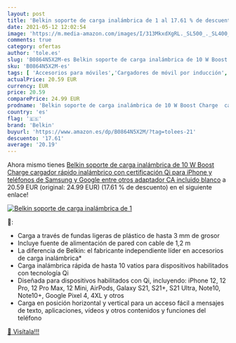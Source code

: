 ```yaml
---
layout: post
title: 'Belkin soporte de carga inalámbrica de 1 al 17.61 % de descuento'
date: 2021-05-12 12:02:54
image: 'https://m.media-amazon.com/images/I/313MkxdXgRL._SL500_._SL400_.jpg'
comments: true
category: ofertas
author: 'tole.es'
slug: 'B0864N5X2M-es Belkin soporte de carga inalámbrica de 10 W Boost Charge...'
sku: 'B0864N5X2M-es'
tags: [ 'Accesorios para móviles','Cargadores de móvil por inducción','Cargadores para móviles','Comunicación móvil y accesorios','Electrónica','belkin','iphone', ]
actualPrice: 20.59 EUR
currency: EUR
price: 20.59
comparePrice: 24.99 EUR
prodname: 'Belkin soporte de carga inalámbrica de 10 W Boost Charge  cargador rápido inalámbrico con certificación Qi para iPhone y teléfonos de Samsung y Google entre otros  adaptador CA incluido   blanco'
country: 'es'
flag: '🇪🇸'
brand: 'Belkin'
buyurl: 'https://www.amazon.es/dp/B0864N5X2M/?tag=tolees-21'
descuento: '17.61'
average: '20.19'
---
```


Ahora mismo tienes [Belkin soporte de carga inalámbrica de 10 W Boost Charge  cargador rápido inalámbrico con certificación Qi para iPhone y teléfonos de Samsung y Google entre otros  adaptador CA incluido   blanco](https://www.amazon.es/dp/B0864N5X2M/?tag=tolees-21) a 20.59 EUR (original: 24.99 EUR) (17.61 %  de descuento) en el siguiente enlace!

[![Belkin soporte de carga inalámbrica de 1](https://m.media-amazon.com/images/I/313MkxdXgRL._SL500_._SL400_.jpg)](https://www.amazon.es/dp/B0864N5X2M/?tag=tolees-21)

🔎:

- Carga a través de fundas ligeras de plástico de hasta 3 mm de grosor
- Incluye fuente de alimentación de pared con cable de 1,2 m
- La diferencia de Belkin: el fabricante independiente líder en accesorios de carga inalámbrica*
- Carga inalámbrica rápida de hasta 10 vatios para dispositivos habilitados con tecnología Qi
- Diseñada para dispositivos habilitados con Qi, incluyendo: iPhone 12, 12 Pro, 12 Pro Max, 12 Mini, AirPods, Galaxy S21, S21+, S21 Ultra, Note10, Note10+, Google Pixel 4, 4XL y otros
- Carga en posición horizontal y vertical para un acceso fácil a mensajes de texto, aplicaciones, vídeos y otros contenidos y funciones del teléfono

[🛒 Visítala!!!](https://www.amazon.es/dp/B0864N5X2M/?tag=tolees-21)

